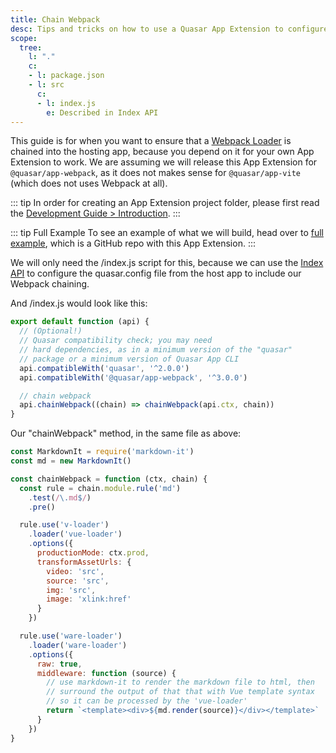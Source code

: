```yaml
---
title: Chain Webpack
desc: Tips and tricks on how to use a Quasar App Extension to configure the host app to use a Webpack loader.
scope:
  tree:
    l: "."
    c:
    - l: package.json
    - l: src
      c:
      - l: index.js
        e: Described in Index API
---
```


This guide is for when you want to ensure that a [Webpack Loader](https://webpack.js.org/loaders/) is chained into the hosting app, because you depend on it for your own App Extension to work.
We are assuming we will release this App Extension for `@quasar/app-webpack`, as it does not makes sense for `@quasar/app-vite` (which does not uses Webpack at all).

::: tip
In order for creating an App Extension project folder, please first read the [Development Guide > Introduction](/app-extensions/development-guide/introduction).
:::

::: tip Full Example
To see an example of what we will build, head over to [full example](https://github.com/quasarframework/app-extension-examples/tree/v2/chain-webpack), which is a GitHub repo with this App Extension.
:::

We will only need the /index.js script for this, because we can use the [Index API](/app-extensions/development-guide/index-api) to configure the quasar.config file from the host app to include our Webpack chaining.

<doc-tree :def="scope.tree" />

And /index.js would look like this:

```js File: /index.js
export default function (api) {
  // (Optional!)
  // Quasar compatibility check; you may need
  // hard dependencies, as in a minimum version of the "quasar"
  // package or a minimum version of Quasar App CLI
  api.compatibleWith('quasar', '^2.0.0')
  api.compatibleWith('@quasar/app-webpack', '^3.0.0')

  // chain webpack
  api.chainWebpack((chain) => chainWebpack(api.ctx, chain))
}
```

Our "chainWebpack" method, in the same file as above:

```js File: /index.js
const MarkdownIt = require('markdown-it')
const md = new MarkdownIt()

const chainWebpack = function (ctx, chain) {
  const rule = chain.module.rule('md')
    .test(/\.md$/)
    .pre()

  rule.use('v-loader')
    .loader('vue-loader')
    .options({
      productionMode: ctx.prod,
      transformAssetUrls: {
        video: 'src',
        source: 'src',
        img: 'src',
        image: 'xlink:href'
      }
    })

  rule.use('ware-loader')
    .loader('ware-loader')
    .options({
      raw: true,
      middleware: function (source) {
        // use markdown-it to render the markdown file to html, then
        // surround the output of that that with Vue template syntax
        // so it can be processed by the 'vue-loader'
        return `<template><div>${md.render(source)}</div></template>`
      }
    })
}
```
